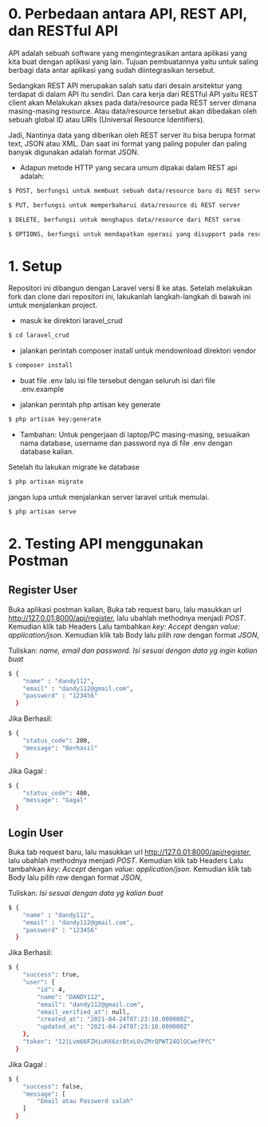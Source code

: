 # 0. Perbedaan antara API, REST API, dan RESTful API
API adalah sebuah software yang mengintegrasikan antara aplikasi yang kita buat dengan aplikasi yang lain. Tujuan pembuatannya yaitu untuk saling berbagi data antar aplikasi   yang sudah diintegrasikan tersebut.

Sedangkan REST API merupakan salah satu dari desain arsitektur yang terdapat di dalam API itu sendiri. Dan cara kerja dari RESTful API yaitu REST client akan Melakukan akses     pada data/resource pada REST server dimana masing-masing resource. Atau data/resource tersebut akan dibedakan oleh sebuah global ID atau URIs (Universal Resource Identifiers).

Jadi, Nantinya data yang diberikan oleh REST server itu bisa berupa format text, JSON atau XML. Dan saat ini format yang paling populer dan paling banyak digunakan adalah       format JSON.

* Adapun metode HTTP yang secara umum dipakai dalam REST api adalah:
```bash
$ POST, berfungsi untuk membuat sebuah data/resource baru di REST server
```
```bash
$ PUT, berfungsi untuk memperbaharui data/resource di REST server
```
```bash
$ DELETE, berfungsi untuk menghapus data/resource dari REST serve
```
```bash
$ OPTIONS, berfungsi untuk mendapatkan operasi yang disupport pada resource dari REST server.
```

# 1. Setup
Repositori ini dibangun dengan Laravel versi 8 ke atas. Setelah melakukan fork dan clone dari repositori ini, lakukanlah langkah-langkah di bawah ini untuk menjalankan project. 

* masuk ke direktori laravel_crud
```bash
$ cd laravel_crud
```
* jalankan perintah composer install untuk mendownload direktori vendor
```bash
$ composer install
```
* buat file .env lalu isi file tersebut dengan seluruh isi dari file .env.example

* jalankan perintah php artisan key generate
```bash
$ php artisan key:generate
```

* Tambahan: Untuk pengerjaan di laptop/PC masing-masing, sesuaikan nama database, username dan password nya di file .env dengan database kalian. 

Setelah itu lakukan migrate ke database
```bash
$ php artisan migrate
```

jangan lupa untuk menjalankan server laravel untuk memulai.
```bash
$ php artisan serve
```


# 2. Testing API menggunakan Postman

## Register User 
Buka aplikasi postman kalian, Buka tab request baru, lalu masukkan url http://127.0.01:8000/api/register, lalu ubahlah methodnya menjadi *POST*. Kemudian klik tab Headers Lalu tambahkan *key: Accept* dengan *value: application/json*. Kemudian klik tab Body lalu pilih *raw* dengan format *JSON*,

Tuliskan: *name, email dan password. Isi sesuai dengan data yg ingin kalian buat*
```bash
$ {
    "name" : "dandy112", 
    "email" : "dandy112@gmail.com",
    "password" : "123456"
  }
```
Jika Berhasil: 
```bash
$ {
    "status_code": 200,
    "message": "Berhasil"
  }
```
Jika Gagal :
```bash
$ {
    "status_code": 400,
    "message": "Gagal"
  }
```
## Login User
Buka tab request baru, lalu masukkan url http://127.0.01:8000/api/register, lalu ubahlah methodnya menjadi *POST*. Kemudian klik tab Headers Lalu tambahkan *key: Accept* dengan *value: application/json*. Kemudian klik tab Body lalu pilih *raw* dengan format *JSON*,

Tuliskan: *Isi sesuai dengan data yg kalian buat*
```bash
$ {
    "name" : "dandy112", 
    "email" : "dandy112@gmail.com",
    "password" : "123456"
  }
```
Jika Berhasil:
```bash
$ {
    "success": true,
    "user": {
        "id": 4,
        "name": "DANDY112",
        "email": "dandy112@gmail.com",
        "email_verified_at": null,
        "created_at": "2021-04-24T07:23:10.000000Z",
        "updated_at": "2021-04-24T07:23:10.000000Z"
    },
    "token": "12|Lvm66FZHiuHX6zrBteL0vZMrQPWT24QlOCwefPfC"
  }
```
Jika Gagal :
```bash
$ {
    "success": false,
    "message": [
        "Email atau Password salah"
    ]
  }
```



